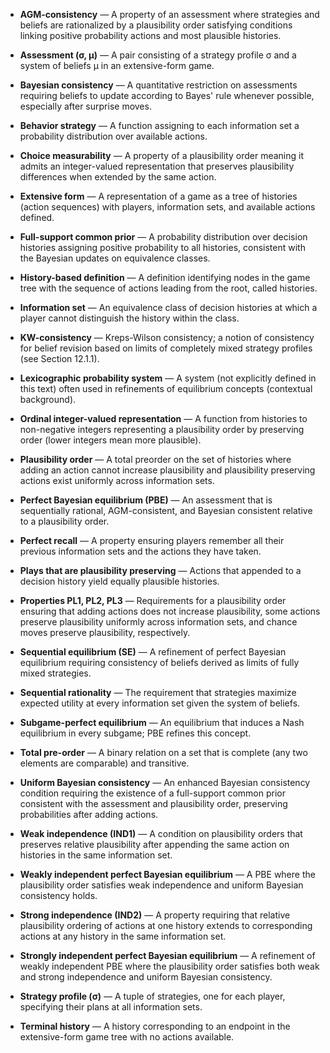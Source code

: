 - **AGM-consistency** — A property of an assessment where strategies and beliefs are rationalized by a plausibility order satisfying conditions linking positive probability actions and most plausible histories.

- **Assessment (σ, µ)** — A pair consisting of a strategy profile σ and a system of beliefs µ in an extensive-form game.

- **Bayesian consistency** — A quantitative restriction on assessments requiring beliefs to update according to Bayes' rule whenever possible, especially after surprise moves.

- **Behavior strategy** — A function assigning to each information set a probability distribution over available actions.

- **Choice measurability** — A property of a plausibility order meaning it admits an integer-valued representation that preserves plausibility differences when extended by the same action.

- **Extensive form** — A representation of a game as a tree of histories (action sequences) with players, information sets, and available actions defined.

- **Full-support common prior** — A probability distribution over decision histories assigning positive probability to all histories, consistent with the Bayesian updates on equivalence classes.

- **History-based definition** — A definition identifying nodes in the game tree with the sequence of actions leading from the root, called histories.

- **Information set** — An equivalence class of decision histories at which a player cannot distinguish the history within the class.

- **KW-consistency** — Kreps-Wilson consistency; a notion of consistency for belief revision based on limits of completely mixed strategy profiles (see Section 12.1.1).

- **Lexicographic probability system** — A system (not explicitly defined in this text) often used in refinements of equilibrium concepts (contextual background).

- **Ordinal integer-valued representation** — A function from histories to non-negative integers representing a plausibility order by preserving order (lower integers mean more plausible).

- **Plausibility order** — A total preorder on the set of histories where adding an action cannot increase plausibility and plausibility preserving actions exist uniformly across information sets.

- **Perfect Bayesian equilibrium (PBE)** — An assessment that is sequentially rational, AGM-consistent, and Bayesian consistent relative to a plausibility order.

- **Perfect recall** — A property ensuring players remember all their previous information sets and the actions they have taken.

- **Plays that are plausibility preserving** — Actions that appended to a decision history yield equally plausible histories.

- **Properties PL1, PL2, PL3** — Requirements for a plausibility order ensuring that adding actions does not increase plausibility, some actions preserve plausibility uniformly across information sets, and chance moves preserve plausibility, respectively.

- **Sequential equilibrium (SE)** — A refinement of perfect Bayesian equilibrium requiring consistency of beliefs derived as limits of fully mixed strategies.

- **Sequential rationality** — The requirement that strategies maximize expected utility at every information set given the system of beliefs.

- **Subgame-perfect equilibrium** — An equilibrium that induces a Nash equilibrium in every subgame; PBE refines this concept.

- **Total pre-order** — A binary relation on a set that is complete (any two elements are comparable) and transitive.

- **Uniform Bayesian consistency** — An enhanced Bayesian consistency condition requiring the existence of a full-support common prior consistent with the assessment and plausibility order, preserving probabilities after adding actions.

- **Weak independence (IND1)** — A condition on plausibility orders that preserves relative plausibility after appending the same action on histories in the same information set.

- **Weakly independent perfect Bayesian equilibrium** — A PBE where the plausibility order satisfies weak independence and uniform Bayesian consistency holds.

- **Strong independence (IND2)** — A property requiring that relative plausibility ordering of actions at one history extends to corresponding actions at any history in the same information set.

- **Strongly independent perfect Bayesian equilibrium** — A refinement of weakly independent PBE where the plausibility order satisfies both weak and strong independence and uniform Bayesian consistency.

- **Strategy profile (σ)** — A tuple of strategies, one for each player, specifying their plans at all information sets.

- **Terminal history** — A history corresponding to an endpoint in the extensive-form game tree with no actions available.
